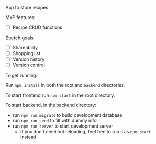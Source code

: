 App to store recipes

MVP features:

- [ ] Recipe CRUD functions

Stretch goals:

- [ ] Shareability
- [ ] Shopping list
- [ ] Version history
- [ ] Version control

To get running: 

Run `npm install` in both the root and `backend` directories. 

To start frontend run `npm start` in the root directory.

To start backend, in the backend directory:
* run `npm run migrate` to build development database
* run `npm run seed` to fill with dummy info
* run `npm run server` to start development server
	* if you don't need hot reloading, feel free to run it as `npm start` instead
